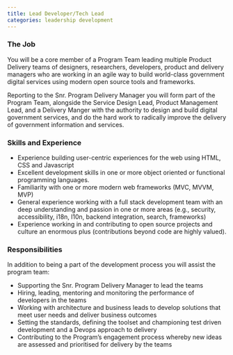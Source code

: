 ```yaml
---
title: Lead Developer/Tech Lead
categories: leadership development
---
```


### The Job

You will be a core member of a Program Team leading multiple Product Delivery teams of designers, researchers, developers, product and delivery managers who are working in an agile way to build world-class government digital services using modern open source tools and frameworks.

Reporting to the Snr. Program Delivery Manager you will form part of the Program Team, alongside the Service Design Lead, Product Management Lead, and a Delivery Manger with the authority to design and build digital government services, and do the hard work to radically improve the delivery of government information and services.

### Skills and Experience

- Experience building user-centric experiences for the web using HTML, CSS and Javascript
- Excellent development skills in one or more object oriented or functional programming languages.
- Familiarity with one or more modern web frameworks (MVC, MVVM, MVP)
- General experience working with a full stack development team with an deep understanding and passion in one or more areas (e.g., security, accessibility, i18n, l10n, backend integration, search, frameworks)
- Experience working in and contributing to open source projects and culture an enormous plus (contributions beyond code are highly valued).

### Responsibilities

In addition to being a part of the development process you will assist the program team:

- Supporting the Snr. Program Delivery Manager to lead the teams
- Hiring, leading, mentoring and monitoring the performance of developers in the teams
- Working with architecture and business leads to develop solutions that meet user needs and deliver business outcomes
- Setting the standards, defining the toolset and championing test driven development and a Devops approach to delivery
- Contributing to the Program’s engagement process whereby new ideas are assessed and prioritised for delivery by the teams
